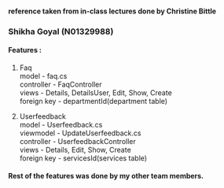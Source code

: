 <h4>reference taken from in-class lectures done by Christine Bittle</h4>

<h3>Shikha Goyal (N01329988)</h3>
<h4>Features :</h4>

1. Faq <br/>
   model - faq.cs<br/>
   controller - FaqController<br/>
   views - Details, DetailsUser, Edit, Show, Create<br/>
   foreign key - departmentId(department table)<br/>
   
2. Userfeedback <br/>
   model - Userfeedback.cs<br/>
   viewmodel - UpdateUserfeedback.cs<br/>
   controller - UserfeedbackController<br/>
   views - Details, Edit, Show, Create<br/>
   foreign key - servicesId(services table)<br/>
   
<h4>Rest of the features was done by my other team members.</h4>

 
